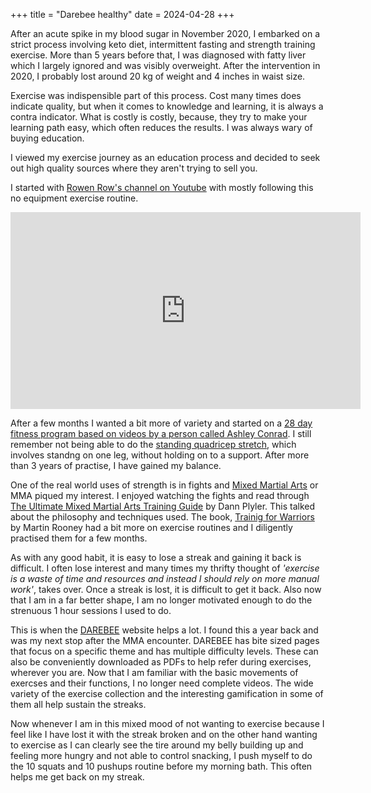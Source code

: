 +++
title = "Darebee healthy"
date = 2024-04-28
+++

After an acute spike in my blood sugar in November 2020, I embarked on a strict
process involving keto diet, intermittent fasting and strength training
exercise. More than 5 years before that, I was diagnosed with fatty liver which
I largely ignored and was visibly overweight. After the intervention in 2020, I
probably lost around 20 kg of weight and 4 inches in waist size.

Exercise was indispensible part of this process. Cost many times does indicate
quality, but when it comes to knowledge and learning, it is always a contra
indicator. What is costly is costly, because, they try to make your learning
path easy, which often reduces the results. I was always wary of buying
education. 

I viewed my exercise journey as an education process and decided to seek out
high quality sources where they aren't trying to sell you.

I started with [Rowen Row's channel on Youtube](https://www.youtube.com/@RowanRow) with mostly following this no equipment exercise routine.

<iframe width="560" height="315" src="https://www.youtube-nocookie.com/embed/9tT8afUt7kM?si=YPndX_pS7_rHW4ZV" title="YouTube video player" frameborder="0" allow="accelerometer; autoplay; clipboard-write; encrypted-media; gyroscope; picture-in-picture; web-share" referrerpolicy="strict-origin-when-cross-origin" allowfullscreen></iframe>

After a few months I wanted a bit more of variety and started on a [28 day
fitness program based on videos by a person called Ashley
Conrad](https://www.youtube.com/playlist?list=PLLXmeIOBkPXRV32fch2mbJgHK8k0xu31n).
I still remember not being able to do the [standing quadricep
stretch](https://www.youtube.com/watch?v=YdB1HMCldJY&list=PLLXmeIOBkPXRV32fch2mbJgHK8k0xu31n&index=4&t=324s),
which involves standng on one leg, without holding on to a support. After more
than 3 years of practise, I have gained my balance.

One of the real world uses of strength is in fights and [Mixed Martial
Arts](https://en.wikipedia.org/wiki/Mixed_martial_arts) or MMA piqued my
interest. I enjoyed watching the fights and read through [The Ultimate Mixed
Martial Arts Training
Guide](https://www.goodreads.com/book/show/6966926-the-ultimate-mixed-martial-arts-training-guide)
by Dann Plyler. This talked about the philosophy and techniques used. The book,
[Trainig for
Warriors](https://www.goodreads.com/book/show/1735237.Training_for_Warriors) by
Martin Rooney had a bit more on exercise routines and I diligently practised them
for a few months.

As with any good habit, it is easy to lose a streak and gaining it back is
difficult. I often lose interest and many times my thrifty thought of _'exercise
is a waste of time and resources and instead I should rely on more manual work'_,
takes over. Once a streak is lost, it is difficult to get it back. Also now that
I am in a far better shape, I am no longer motivated enough to do the strenuous
1 hour sessions I used to do.

This is when the [DAREBEE](https://darebee.com/) website helps a lot. I found
this a year back and was my next stop after the MMA encounter. DAREBEE has bite
sized pages that focus on a specific theme and has  multiple difficulty levels.
These can also be conveniently downloaded as PDFs to help refer during
exercises, wherever you are. Now that I am familiar with the basic movements of
exercses and their functions, I no longer need complete videos. The wide
variety of the exercise collection and the interesting gamification in some of
them all help sustain the streaks.

Now whenever I am in this mixed mood of not wanting to exercise because I feel
like I have lost it with the streak broken and on the other hand wanting to
exercise as I can clearly see the tire around my belly building up and feeling
more hungry and not able to control snacking, I push myself to do the 10 squats
and 10 pushups routine before my morning bath. This often helps me get back on
my streak.